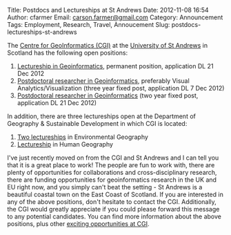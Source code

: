 Title: Postdocs and Lectureships at St Andrews
Date: 2012-11-08 16:54
Author: cfarmer
Email: carson.farmer@gmail.com
Category: Announcement
Tags: Employment, Research, Travel, Annoucement
Slug: postdocs-lectureships-st-andrews

The [Centre for GeoInformatics (CGI)][] at the [University of St
Andrews][] in Scotland has the following open positions:

1. [Lectureship in Geoinformatics][], permanent position, application
   DL 21 Dec 2012
2. [Postdoctoral researcher in Geoinformatics][], preferably Visual
   Analytics/Visualization (three year fixed post, application DL 7 Dec 2012)
3. [Postdoctoral researcher in Geoinformatics][1] (two year fixed post,
   application DL 21 Dec 2012)

In addition, there are three lectureships open at the Department of
Geography & Sustainable Development in which CGI is located:

1.  [Two lectureships][] in Environmental Geography
2.  [Lectureship][] in Human Geography

<!--more-->
I've just recently moved on from the CGI and St Andrews and I
can tell you that it is a great place to work! The people are fun to
work with, there are plenty of opportunities for collaborations and
cross-disciplinary research, there are funding opportunities for
geoinformatics research in the UK and EU right now, and you simply can't
beat the setting - St Andrews is a beautiful coastal town on the East
Coast of Scotland. If you are interested in any of the above positions,
don't hesitate to contact the CGI. Additionally, the CGI would greatly
appreciate if you could please forward this message to any potential
candidates. You can find more information about the above positions,
plus other [exciting opportunities at CGI][opportunities].

[Centre for GeoInformatics (CGI)]: http://www.st-andrews.ac.uk/geoinformatics
[University of St Andrews]: http://www.st-andrews.ac.uk/
[Lectureship in Geoinformatics]: http://www.st-andrews.ac.uk/geoinformatics/jobs-and-studentship/lectureship-in-geoinformatics/
[Postdoctoral researcher in Geoinformatics]: http://www.st-andrews.ac.uk/geoinformatics/jobs-and-studentship/research-fellow-in-geoinformatics/
[1]: http://www.st-andrews.ac.uk/geoinformatics/research-fellow-in-geoinformatics-2/
[Two lectureships]: http://www.st-andrews.ac.uk/geoinformatics/jobs-and-studentship/environmental-geography-lectureships/
[Lectureship]: http://www.st-andrews.ac.uk/geoinformatics/jobs-and-studentship/lecturer-in-human-geography/
[opportunities]: http://www.st-andrews.ac.uk/geoinformatics/jobs-and-studentship/
